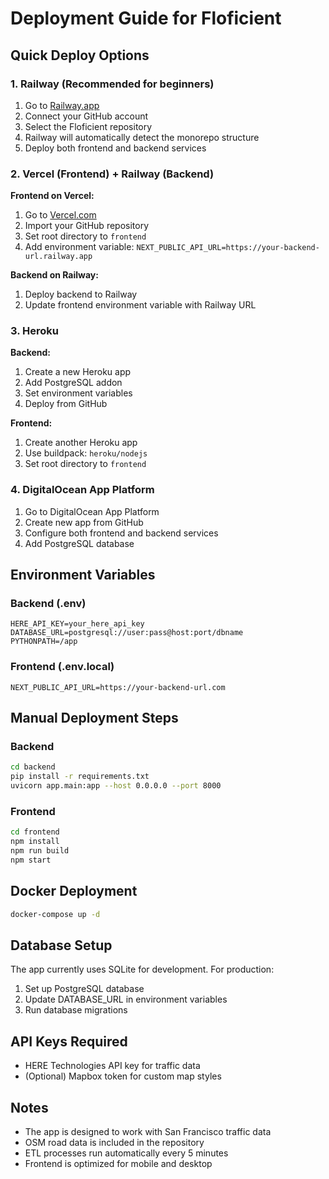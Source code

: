# Deployment Guide for Floficient

## Quick Deploy Options

### 1. Railway (Recommended for beginners)
1. Go to [Railway.app](https://railway.app)
2. Connect your GitHub account
3. Select the Floficient repository
4. Railway will automatically detect the monorepo structure
5. Deploy both frontend and backend services

### 2. Vercel (Frontend) + Railway (Backend)
**Frontend on Vercel:**
1. Go to [Vercel.com](https://vercel.com)
2. Import your GitHub repository
3. Set root directory to `frontend`
4. Add environment variable: `NEXT_PUBLIC_API_URL=https://your-backend-url.railway.app`

**Backend on Railway:**
1. Deploy backend to Railway
2. Update frontend environment variable with Railway URL

### 3. Heroku
**Backend:**
1. Create a new Heroku app
2. Add PostgreSQL addon
3. Set environment variables
4. Deploy from GitHub

**Frontend:**
1. Create another Heroku app
2. Use buildpack: `heroku/nodejs`
3. Set root directory to `frontend`

### 4. DigitalOcean App Platform
1. Go to DigitalOcean App Platform
2. Create new app from GitHub
3. Configure both frontend and backend services
4. Add PostgreSQL database

## Environment Variables

### Backend (.env)
```
HERE_API_KEY=your_here_api_key
DATABASE_URL=postgresql://user:pass@host:port/dbname
PYTHONPATH=/app
```

### Frontend (.env.local)
```
NEXT_PUBLIC_API_URL=https://your-backend-url.com
```

## Manual Deployment Steps

### Backend
```bash
cd backend
pip install -r requirements.txt
uvicorn app.main:app --host 0.0.0.0 --port 8000
```

### Frontend
```bash
cd frontend
npm install
npm run build
npm start
```

## Docker Deployment
```bash
docker-compose up -d
```

## Database Setup
The app currently uses SQLite for development. For production:
1. Set up PostgreSQL database
2. Update DATABASE_URL in environment variables
3. Run database migrations

## API Keys Required
- HERE Technologies API key for traffic data
- (Optional) Mapbox token for custom map styles

## Notes
- The app is designed to work with San Francisco traffic data
- OSM road data is included in the repository
- ETL processes run automatically every 5 minutes
- Frontend is optimized for mobile and desktop
